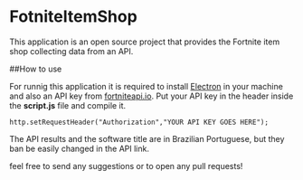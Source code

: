 # FotniteItemShop

This application is an open source project that provides the Fortnite item shop collecting data from an API.

##How to use

For runnig this application it is required to install [Electron](https://www.electronjs.org/) in your machine and also an API key from [fortniteapi.io](https://fortniteapi.io/).
Put your API key in the header inside the **script.js** file and compile it.

```
http.setRequestHeader("Authorization","YOUR API KEY GOES HERE");
```

The API results and the software title are in Brazilian Portuguese, but they ban be easily changed in the API link.

feel free to send any suggestions or to open any pull requests!
